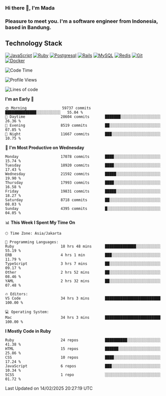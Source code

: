 ### Hi there 👋, I'm Mada
### Pleasure to meet you. I'm a software engineer from Indonesia, based in Bandung.

## Technology Stack

[![JavaScript](https://img.shields.io/badge/-JavaScript-%23F7DF1C?style=flat-square&logo=javascript&logoColor=000000&labelColor=%23F7DF1C&color=%23FFCE5A)](https://www.javascript.com/)
[![Ruby](https://img.shields.io/badge/Ruby-CC342D?style=flat-square&logo=ruby&logoColor=white)](https://www.ruby-lang.org/en/)
[![Postgresql](https://img.shields.io/badge/PostgreSQL-316192?style=flat-square&logo=postgresql&logoColor=ffffff)](https://www.postgresql.org/)
[![Rails](https://img.shields.io/badge/Ruby_on_Rails-CC0000?style=flat-square&logo=ruby-on-rails&logoColor=white)](https://rubyonrails.org/)
[![MySQL](https://img.shields.io/badge/-MySQL-4479A1?style=flat-square&logo=MySQL&logoColor=ffffff)](https://www.mysql.com/)
[![Redis](https://img.shields.io/badge/-Redis-DC382D?style=flat-square&logo=Redis&logoColor=ffffff)](https://redis.io/)
[![Git](https://img.shields.io/badge/-Git-%23F05032?style=flat-square&logo=git&logoColor=%23ffffff)](https://git-scm.com/)
[![Docker](https://img.shields.io/badge/-Docker-2496ED?style=flat-square&logo=docker&logoColor=ffffff)](https://www.docker.com/)
<!--
**madaarya/madaarya** is a ✨ _special_ ✨ repository because its `README.md` (this file) appears on your GitHub profile.

Here are some ideas to get you started:

- 🔭 I’m currently working on ...
- 🌱 I’m currently learning ...
- 👯 I’m looking to collaborate on ...
- 🤔 I’m looking for help with ...
- 💬 Ask me about ...
- 📫 How to reach me: ...
- 😄 Pronouns: ...
- ⚡ Fun fact: ...
-->
<!--START_SECTION:waka-->
![Code Time](http://img.shields.io/badge/Code%20Time-7%2C009%20hrs%2018%20mins-blue)

![Profile Views](http://img.shields.io/badge/Profile%20Views-0-blue)

![Lines of code](https://img.shields.io/badge/From%20Hello%20World%20I%27ve%20Written-46.2%20million%20lines%20of%20code-blue)

**I'm an Early 🐤** 

```text
🌞 Morning                59737 commits       ██████████████░░░░░░░░░░░   55.04 % 
🌆 Daytime                28604 commits       ███████░░░░░░░░░░░░░░░░░░   26.36 % 
🌃 Evening                8519 commits        ██░░░░░░░░░░░░░░░░░░░░░░░   07.85 % 
🌙 Night                  11667 commits       ███░░░░░░░░░░░░░░░░░░░░░░   10.75 % 
```
📅 **I'm Most Productive on Wednesday** 

```text
Monday                   17078 commits       ████░░░░░░░░░░░░░░░░░░░░░   15.74 % 
Tuesday                  18920 commits       ████░░░░░░░░░░░░░░░░░░░░░   17.43 % 
Wednesday                21592 commits       █████░░░░░░░░░░░░░░░░░░░░   19.90 % 
Thursday                 17993 commits       ████░░░░░░░░░░░░░░░░░░░░░   16.58 % 
Friday                   19831 commits       █████░░░░░░░░░░░░░░░░░░░░   18.27 % 
Saturday                 8718 commits        ██░░░░░░░░░░░░░░░░░░░░░░░   08.03 % 
Sunday                   4395 commits        █░░░░░░░░░░░░░░░░░░░░░░░░   04.05 % 
```


📊 **This Week I Spent My Time On** 

```text
🕑︎ Time Zone: Asia/Jakarta

💬 Programming Languages: 
Ruby                     18 hrs 48 mins      ██████████████░░░░░░░░░░░   55.19 % 
ERB                      4 hrs 1 min         ███░░░░░░░░░░░░░░░░░░░░░░   11.79 % 
TypeScript               3 hrs 7 mins        ██░░░░░░░░░░░░░░░░░░░░░░░   09.17 % 
Other                    2 hrs 52 mins       ██░░░░░░░░░░░░░░░░░░░░░░░   08.46 % 
YAML                     2 hrs 32 mins       ██░░░░░░░░░░░░░░░░░░░░░░░   07.48 % 

🔥 Editors: 
VS Code                  34 hrs 3 mins       █████████████████████████   100.00 % 

💻 Operating System: 
Mac                      34 hrs 3 mins       █████████████████████████   100.00 % 
```

**I Mostly Code in Ruby** 

```text
Ruby                     24 repos            ██████████░░░░░░░░░░░░░░░   41.38 % 
HTML                     15 repos            ██████░░░░░░░░░░░░░░░░░░░   25.86 % 
CSS                      10 repos            ████░░░░░░░░░░░░░░░░░░░░░   17.24 % 
JavaScript               6 repos             ███░░░░░░░░░░░░░░░░░░░░░░   10.34 % 
SCSS                     1 repo              ░░░░░░░░░░░░░░░░░░░░░░░░░   01.72 % 
```




 Last Updated on 14/02/2025 20:27:19 UTC
<!--END_SECTION:waka-->

